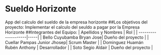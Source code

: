 # Sueldo Horizonte
App del calculo del sueldo de la empresa horizonte
##Los objetivos del proyecto:
  Implementar el calculo del seuldo a pagar por la Empresa Horizonte
##Integrantes del Equipo:
| Apellidos y Nombres | Rol |
| --------------------|-----|
| Bello Cuyubamba Bryan Jose| Dueño del proyecto |
| Cuellar Pampas Junior Jhosep| Scrum Master |
| Dominguez Huamán Rubén Anthony | Desarrollador |
| Soto  Segio Aldair | Dueño del proyecto |
